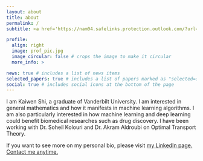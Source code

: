```yaml
---
layout: about
title: about
permalink: /
subtitle: <a href='https://nam04.safelinks.protection.outlook.com/?url=https%3A%2F%2Fmint-vu.github.io%2Fpeople%2F&data=05%7C02%7Ckaiwen.shi%40mail-service-3-mx.vanderbilt.edu%7C4699560c79274286a07508dc4d11e973%7Cba5a7f39e3be4ab3b45067fa80faecad%7C0%7C0%7C638469986518650490%7CUnknown%7CTWFpbGZsb3d8eyJWIjoiMC4wLjAwMDAiLCJQIjoiV2luMzIiLCJBTiI6Ik1haWwiLCJXVCI6Mn0%3D%7C0%7C%7C%7C&sdata=wTDAgr3mPyl76PQGaEjoTSi8dLgIvmEo56jgNA3rxZw%3D&reserved=0'>Mint Lab, Vanderbilt University.

profile:
  align: right
  image: prof_pic.jpg
  image_circular: false # crops the image to make it circular
  more_info: >

news: true # includes a list of news items
selected_papers: true # includes a list of papers marked as "selected={true}"
social: true # includes social icons at the bottom of the page
---
```


I am Kaiwen Shi, a graduate of Vanderbilt University. I am interested in general mathematics and how it manifests in machine learning algorithms. I am also particularly interested in how machine learning and deep learning could benefit biomedical researches such as drug discovery. I have been working with Dr. Soheil Kolouri and Dr. Akram Aldroubi on Optimal Transport Theory. 

If you want to see more on my personal bio, please visit <a href='https://www.linkedin.com/in/kaiwenshi121381/'>my LinkedIn page. Contact me anytime.